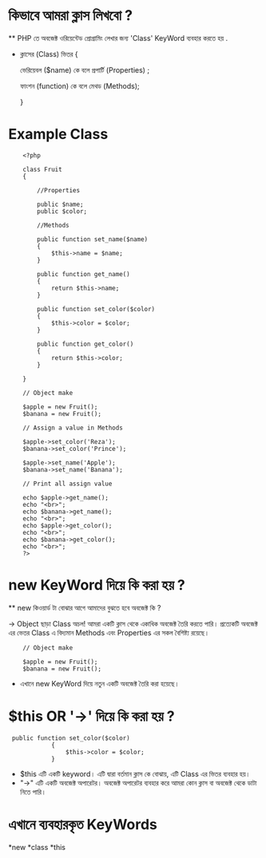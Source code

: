 # কিভাবে আমরা ক্লাস লিখবো ?

** PHP তে অবজেক্ট ওরিয়েন্টেড প্রোগ্রামিং লেখার জন্য 'Class' KeyWord ব্যবহার করতে হয় .

* ক্লাসের (Class) ভিতর {

    ভেরিয়েবল ($name) কে বলে প্রপার্টি (Properties) ;
    
    ফাংশন (function) কে বলে মেথড (Methods);

  }

# Example Class
        <?php
        
        class Fruit
        {
        
            //Properties
            
            public $name;
            public $color;
            
            //Methods
            
            public function set_name($name)
            {
                $this->name = $name;
            }
        
            public function get_name()
            {
                return $this->name;
            }
        
            public function set_color($color)
            {
                $this->color = $color;
            }
        
            public function get_color()
            {
                return $this->color;
            }
        
        }
        
        // Object make
        
        $apple = new Fruit();
        $banana = new Fruit();
        
        // Assign a value in Methods

        $apple->set_color('Reza');
        $banana->set_color('Prince');
        
        $apple->set_name('Apple');
        $banana->set_name('Banana');

        // Print all assign value 
        
        echo $apple->get_name();
        echo "<br>";
        echo $banana->get_name();
        echo "<br>";
        echo $apple->get_color();
        echo "<br>";
        echo $banana->get_color();
        echo "<br>";
        ?>

# new KeyWord দিয়ে কি করা হয় ?

** new কিওয়ার্ড টা বোঝার আগে আমাদের বুঝতে হবে অবজেক্ট কি ?

-> Object ছাড়া Class অচল! আমরা একটি ক্লাস থেকে একাধিক অবজেক্ট তৈরি করতে পারি। প্রত্যেকটি অবজেক্ট এর ভেতর Class এ 
বিদ্যমান Methods এবং Properties এর সকল বৈশিষ্ট্য রয়েছে।

        // Object make
        
        $apple = new Fruit();
        $banana = new Fruit();
        
* এখানে new KeyWord দিয়ে নতুন একটি অবজেক্ট তৈরি করা হয়েছে।

# $this OR '->' দিয়ে কি করা হয় ?
     public function set_color($color)
                {
                    $this->color = $color;
                }
                
* $this এটি একটি keyword। এটি দ্বারা বর্তমান ক্লাস কে বোঝায়, এটি Class এর ভিতর ব্যবহার হয়।
* "->" এটি একটি অবজেক্ট অপারেটর। অবজেক্ট অপারেটর ব্যবহার করে আমরা কোন ক্লাস বা অবজেক্ট থেকে ডাটা নিতে পারি।
        
# এখানে ব্যবহারকৃত KeyWords
*new
*class
*this
